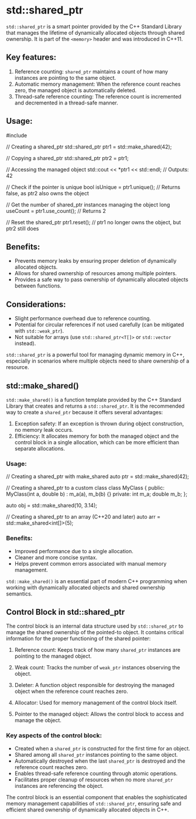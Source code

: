 
# std::shared_ptr

`std::shared_ptr` is a smart pointer provided by the C++ Standard Library that manages the lifetime of dynamically allocated objects through shared ownership. It is part of the `<memory>` header and was introduced in C++11.

## Key features:

1. Reference counting: `shared_ptr` maintains a count of how many instances are pointing to the same object.
2. Automatic memory management: When the reference count reaches zero, the managed object is automatically deleted.
3. Thread-safe reference counting: The reference count is incremented and decremented in a thread-safe manner.

## Usage:


#include <memory>

// Creating a shared_ptr
std::shared_ptr<int> ptr1 = std::make_shared<int>(42);

// Copying a shared_ptr
std::shared_ptr<int> ptr2 = ptr1;

// Accessing the managed object
std::cout << *ptr1 << std::endl; // Outputs: 42

// Check if the pointer is unique
bool isUnique = ptr1.unique(); // Returns false, as ptr2 also owns the object

// Get the number of shared_ptr instances managing the object
long useCount = ptr1.use_count(); // Returns 2

// Reset the shared_ptr
ptr1.reset(); // ptr1 no longer owns the object, but ptr2 still does


## Benefits:

- Prevents memory leaks by ensuring proper deletion of dynamically allocated objects.
- Allows for shared ownership of resources among multiple pointers.
- Provides a safe way to pass ownership of dynamically allocated objects between functions.

## Considerations:

- Slight performance overhead due to reference counting.
- Potential for circular references if not used carefully (can be mitigated with `std::weak_ptr`).
- Not suitable for arrays (use `std::shared_ptr<T[]>` or `std::vector` instead).

`std::shared_ptr` is a powerful tool for managing dynamic memory in C++, especially in scenarios where multiple objects need to share ownership of a resource.


## std::make_shared()

`std::make_shared()` is a function template provided by the C++ Standard Library that creates and returns a `std::shared_ptr`. It is the recommended way to create a `shared_ptr` because it offers several advantages:

1. Exception safety: If an exception is thrown during object construction, no memory leak occurs.
2. Efficiency: It allocates memory for both the managed object and the control block in a single allocation, which can be more efficient than separate allocations.

### Usage:


// Creating a shared_ptr with make_shared
auto ptr = std::make_shared<int>(42);

// Creating a shared_ptr to a custom class
class MyClass {
public:
    MyClass(int a, double b) : m_a(a), m_b(b) {}
private:
    int m_a;
    double m_b;
};

auto obj = std::make_shared<MyClass>(10, 3.14);

// Creating a shared_ptr to an array (C++20 and later)
auto arr = std::make_shared<int[]>(5);


### Benefits:

- Improved performance due to a single allocation.
- Cleaner and more concise syntax.
- Helps prevent common errors associated with manual memory management.

`std::make_shared()` is an essential part of modern C++ programming when working with dynamically allocated objects and shared ownership semantics.


## Control Block in std::shared_ptr

The control block is an internal data structure used by `std::shared_ptr` to manage the shared ownership of the pointed-to object. It contains critical information for the proper functioning of the shared pointer:

1. Reference count: Keeps track of how many `shared_ptr` instances are pointing to the managed object.

2. Weak count: Tracks the number of `weak_ptr` instances observing the object.

3. Deleter: A function object responsible for destroying the managed object when the reference count reaches zero.

4. Allocator: Used for memory management of the control block itself.

5. Pointer to the managed object: Allows the control block to access and manage the object.

### Key aspects of the control block:

- Created when a `shared_ptr` is constructed for the first time for an object.
- Shared among all `shared_ptr` instances pointing to the same object.
- Automatically destroyed when the last `shared_ptr` is destroyed and the reference count reaches zero.
- Enables thread-safe reference counting through atomic operations.
- Facilitates proper cleanup of resources when no more `shared_ptr` instances are referencing the object.

The control block is an essential component that enables the sophisticated memory management capabilities of `std::shared_ptr`, ensuring safe and efficient shared ownership of dynamically allocated objects in C++.

